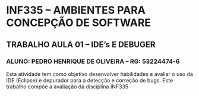 # INF335 – AMBIENTES PARA CONCEPÇÃO DE SOFTWARE
## TRABALHO AULA 01 – IDE’s E DEBUGER
### ALUNO: PEDRO HENRIQUE DE OLIVEIRA – RG: 53224474-6

Esta atividade tem como objetivo desenvolver habilidades e avaliar o uso da IDE (Eclipse) e depurador para a detecção e correção de bugs. Este trabalho compõe a avaliação da disciplina INF335
